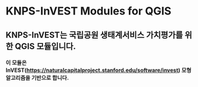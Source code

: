 KNPS-InVEST Modules for QGIS
============================


KNPS-InVEST는 국립공원 생태계서비스 가치평가를 위한 QGIS 모듈입니다.
---------------------------------------------------------------------




#### 이 모듈은 InVEST(https://naturalcapitalproject.stanford.edu/software/invest) 모형 알고리즘을 기반으로 합니다.
####
